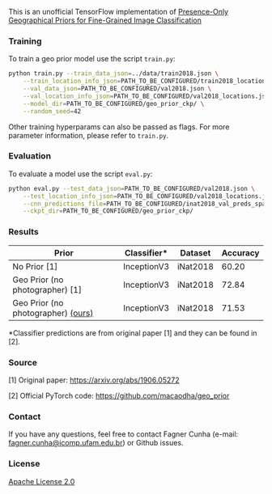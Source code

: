 This is an unofficial TensorFlow implementation of [Presence-Only Geographical Priors for Fine-Grained Image Classification](https://arxiv.org/abs/1906.05272)

### Training

To train a geo prior model use the script `train.py`:
```bash
python train.py --train_data_json=../data/train2018.json \
    --train_location_info_json=PATH_TO_BE_CONFIGURED/train2018_locations.json \
    --val_data_json=PATH_TO_BE_CONFIGURED/val2018.json \
    --val_location_info_json=PATH_TO_BE_CONFIGURED/val2018_locations.json \
    --model_dir=PATH_TO_BE_CONFIGURED/geo_prior_ckp/ \
    --random_seed=42
```

Other training hyperparams can also be passed as flags. For more parameter information, please refer to `train.py`.

### Evaluation

To evaluate a model use the script `eval.py`:
```bash
python eval.py --test_data_json=PATH_TO_BE_CONFIGURED/val2018.json \
    --test_location_info_json=PATH_TO_BE_CONFIGURED/val2018_locations.json \
    --cnn_predictions_file=PATH_TO_BE_CONFIGURED/inat2018_val_preds_sparse.npz \
    --ckpt_dir=PATH_TO_BE_CONFIGURED/geo_prior_ckp/
```

### Results

| Prior                              | Classifier* | Dataset  | Accuracy |
|------------------------------------|-------------|----------|----------|
| No Prior [1]                       | InceptionV3 | iNat2018 | 60.20    |
| Geo Prior (no photographer) [1]    | InceptionV3 | iNat2018 | 72.84    |
| Geo Prior (no photographer) [(ours)](https://drive.google.com/file/d/1lQ3X1x3cAu-o0hvg1eribtY0oKfDjtFx/view?usp=sharing) | InceptionV3 | iNat2018 | 71.53    |

*Classifier predictions are from original paper [1] and they can be found in [2].

### Source

[1] Original paper: https://arxiv.org/abs/1906.05272

[2] Official PyTorch code: https://github.com/macaodha/geo_prior

### Contact

If you have any questions, feel free to contact Fagner Cunha (e-mail: fagner.cunha@icomp.ufam.edu.br) or Github issues. 

### License

[Apache License 2.0](LICENSE)